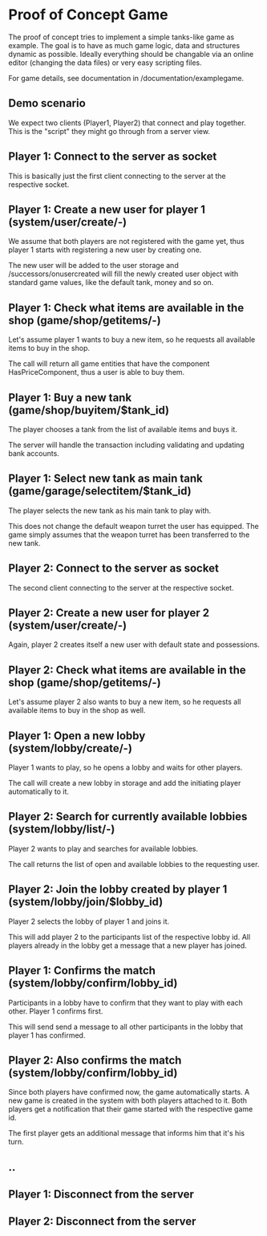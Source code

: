 # Proof of Concept Game

The proof of concept tries to implement a simple tanks-like game as example. The goal is to have as much game logic, data and structures dynamic as possible. Ideally everything should be changable via an online editor (changing the data files) or very easy scripting files.

For game details, see documentation in /documentation/examplegame.

## Demo scenario

We expect two clients (Player1, Player2) that connect and play together. This is the "script" they might go through from a server view.

## Player 1: Connect to the server as socket

This is basically just the first client connecting to the server at the respective socket.

## Player 1: Create a new user for player 1 (system/user/create/-)

We assume that both players are not registered with the game yet, thus player 1 starts with registering a new user by creating one.

The new user will be added to the user storage and /successors/onusercreated will fill the newly created user object with standard game values, like the default tank, money and so on. 

## Player 1: Check what items are available in the shop (game/shop/getitems/-)

Let's assume player 1 wants to buy a new item, so he requests all available items to buy in the shop.

The call will return all game entities that have the component HasPriceComponent, thus a user is able to buy them.

## Player 1: Buy a new tank (game/shop/buyitem/$tank_id)

The player chooses a tank from the list of available items and buys it.

The server will handle the transaction including validating and updating bank accounts.

## Player 1: Select new tank as main tank (game/garage/selectitem/$tank_id)

The player selects the new tank as his main tank to play with.

This does not change the default weapon turret the user has equipped. The game simply assumes that the weapon turret has been transferred to the new tank.

## Player 2: Connect to the server as socket

The second client connecting to the server at the respective socket.

## Player 2: Create a new user for player 2 (system/user/create/-)

Again, player 2 creates itself a new user with default state and possessions.

## Player 2: Check what items are available in the shop (game/shop/getitems/-)

Let's assume player 2 also wants to buy a new item, so he requests all available items to buy in the shop as well.

## Player 1: Open a new lobby (system/lobby/create/-)

Player 1 wants to play, so he opens a lobby and waits for other players.

The call will create a new lobby in storage and add the initiating player automatically to it.

## Player 2: Search for currently available lobbies (system/lobby/list/-)

Player 2 wants to play and searches for available lobbies.

The call returns the list of open and available lobbies to the requesting user.

## Player 2: Join the lobby created by player 1 (system/lobby/join/$lobby_id)

Player 2 selects the lobby of player 1 and joins it.

This will add player 2 to the participants list of the respective lobby id. All players already in the lobby get a message that a new player has joined.

## Player 1: Confirms the match (system/lobby/confirm/lobby_id)

Participants in a lobby have to confirm that they want to play with each other. Player 1 confirms first.

This will send send a message to all other participants in the lobby that player 1 has confirmed.

## Player 2: Also confirms the match (system/lobby/confirm/lobby_id)

Since both players have confirmed now, the game automatically starts. A new game is created in the system with both players attached to it. Both players get a notification that their game started with the respective game id.

The first player gets an additional message that informs him that it's his turn.

## ..

## Player 1: Disconnect from the server
## Player 2: Disconnect from the server
